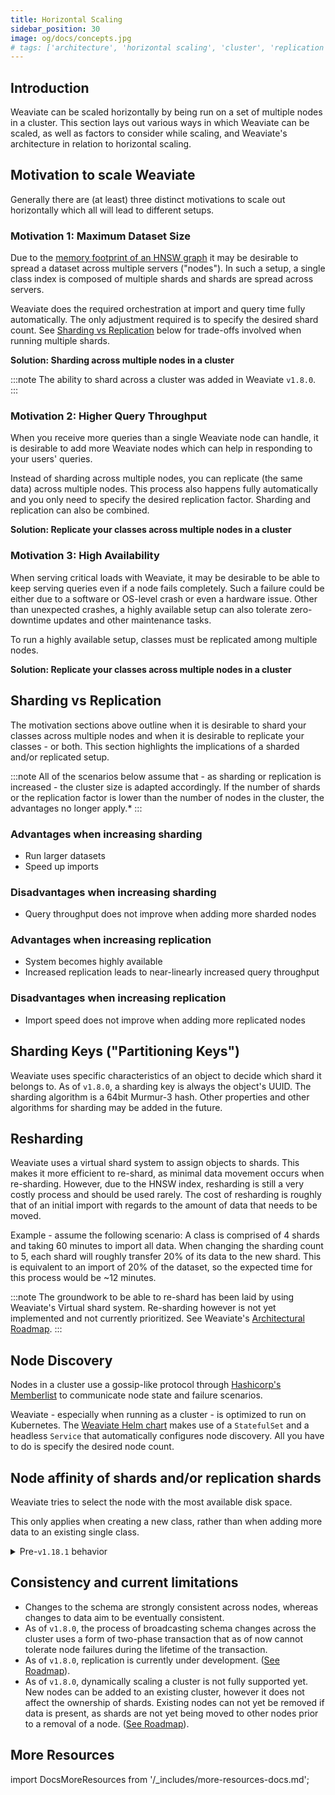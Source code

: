 ```yaml
---
title: Horizontal Scaling
sidebar_position: 30
image: og/docs/concepts.jpg
# tags: ['architecture', 'horizontal scaling', 'cluster', 'replication', 'sharding']
---
```



## Introduction
Weaviate can be scaled horizontally by being run on a set of multiple nodes in a cluster. This section lays out various ways in which Weaviate can be scaled, as well as factors to consider while scaling, and Weaviate's architecture in relation to horizontal scaling.

## Motivation to scale Weaviate
Generally there are (at least) three distinct motivations to scale out horizontally which all will lead to different setups.

### Motivation 1: Maximum Dataset Size
Due to the [memory footprint of an HNSW graph](./resources.md#the-role-of-memory) it may be desirable to spread a dataset across multiple servers ("nodes"). In such a setup, a single class index is composed of multiple shards and shards are spread across servers.

Weaviate does the required orchestration at import and query time fully automatically. The only adjustment required is to specify the desired shard count. See [Sharding vs Replication](#sharding-vs-replication) below for trade-offs involved when running multiple shards.

**Solution: Sharding across multiple nodes in a cluster**

:::note
The ability to shard across a cluster was added in Weaviate `v1.8.0`.
:::

### Motivation 2: Higher Query Throughput
When you receive more queries than a single Weaviate node can handle, it is desirable to add more Weaviate nodes which can help in responding to your users' queries.

Instead of sharding across multiple nodes, you can replicate (the same data) across multiple nodes. This process also happens fully automatically and you only need to specify the desired replication factor. Sharding and replication can also be combined.

**Solution: Replicate your classes across multiple nodes in a cluster**

### Motivation 3: High Availability

When serving critical loads with Weaviate, it may be desirable to be able to keep serving queries even if a node fails completely. Such a failure could be either due to a software or OS-level crash or even a hardware issue. Other than unexpected crashes, a highly available setup can also tolerate zero-downtime updates and other maintenance tasks.

To run a highly available setup, classes must be replicated among multiple nodes.

**Solution: Replicate your classes across multiple nodes in a cluster**

## Sharding vs Replication
The motivation sections above outline when it is desirable to shard your classes across multiple nodes and when it is desirable to replicate your classes - or both. This section highlights the implications of a sharded and/or replicated setup.

:::note
All of the scenarios below assume that - as sharding or replication is increased - the cluster size is adapted accordingly. If the number of shards or the replication factor is lower than the number of nodes in the cluster, the advantages no longer apply.*
:::

### Advantages when increasing sharding
* Run larger datasets
* Speed up imports

### Disadvantages when increasing sharding
* Query throughput does not improve when adding more sharded nodes

### Advantages when increasing replication
* System becomes highly available
* Increased replication leads to near-linearly increased query throughput

### Disadvantages when increasing replication
* Import speed does not improve when adding more replicated nodes

## Sharding Keys ("Partitioning Keys")
Weaviate uses specific characteristics of an object to decide which shard it belongs to. As of `v1.8.0`, a sharding key is always the object's UUID. The sharding algorithm is a 64bit Murmur-3 hash. Other properties and other algorithms for sharding may be added in the future.

## Resharding

Weaviate uses a virtual shard system to assign objects to shards. This makes it more efficient to re-shard, as minimal data movement occurs when re-sharding. However, due to the HNSW index, resharding is still a very costly process and should be used rarely. The cost of resharding is roughly that of an initial import with regards to the amount of data that needs to be moved.

Example - assume the following scenario: A class is comprised of 4 shards and taking 60 minutes to import all data. When changing the sharding count to 5, each shard will roughly transfer 20% of its data to the new shard. This is equivalent to an import of 20% of the dataset, so the expected time for this process would be ~12 minutes.

:::note
The groundwork to be able to re-shard has been laid by using Weaviate's Virtual shard system. Re-sharding however is not yet implemented and not currently prioritized. See Weaviate's [Architectural Roadmap](/developers/weaviate/roadmap/index.md).
:::

## Node Discovery

Nodes in a cluster use a gossip-like protocol through [Hashicorp's Memberlist](https://github.com/hashicorp/memberlist) to communicate node state and failure scenarios.

Weaviate - especially when running as a cluster - is optimized to run on Kubernetes. The [Weaviate Helm chart](/developers/weaviate/installation/kubernetes.md#weaviate-helm-chart) makes use of a `StatefulSet` and a headless `Service` that automatically configures node discovery. All you have to do is specify the desired node count.

## Node affinity of shards and/or replication shards

Weaviate tries to select the node with the most available disk space.

This only applies when creating a new class, rather than when adding more data to an existing single class.

<details>
  <summary>Pre-<code>v1.18.1</code> behavior</summary>

In versions `v1.8.0`-`v1.18.0`, users could not specify the node-affinity of a specific shard or replication shard.

Shards were assigned to 'live' nodes in a round-robin fashion starting with a random node.

</details>

## Consistency and current limitations

* Changes to the schema are strongly consistent across nodes, whereas changes to data aim to be eventually consistent.
* As of `v1.8.0`, the process of broadcasting schema changes across the cluster uses a form of two-phase transaction that as of now cannot tolerate node failures during the lifetime of the transaction.
* As of `v1.8.0`, replication is currently under development. ([See Roadmap](/developers/weaviate/roadmap/index.md)).
* As of `v1.8.0`, dynamically scaling a cluster is not fully supported yet. New nodes can be added to an existing cluster, however it does not affect the ownership of shards. Existing nodes can not yet be removed if data is present, as shards are not yet being moved to other nodes prior to a removal of a node. ([See Roadmap](/developers/weaviate/roadmap/index.md)).


## More Resources

import DocsMoreResources from '/_includes/more-resources-docs.md';

<DocsMoreResources />
